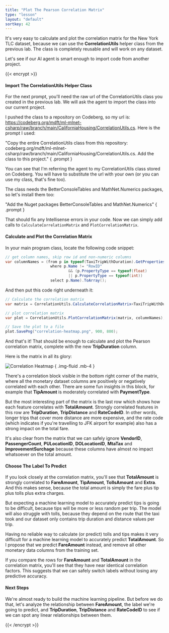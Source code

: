 ```yaml
---
title: "Plot The Pearson Correlation Matrix"
type: "lesson"
layout: "default"
sortkey: 42
---
```


It's very easy to calculate and plot the correlation matrix for the New York TLC dataset, because we can use the **CorrelationUtils** helper class from the previous lab. The class is completely reusable and will work on any dataset.

Let's see if our AI agent is smart enough to import code from another project.

{{< encrypt >}}

#### Import The CorrelationUtils Helper Class

For the next prompt, you'll need the raw url of the CorrelationUtils class you created in the previous lab. We will ask the agent to import the class into our current project.

I pushed the class to a repository on Codeberg, so my url is: https://codeberg.org/mdft/ml-mlnet-csharp/raw/branch/main/CaliforniaHousing/CorrelationUtils.cs. Here is the prompt I used:

"Copy the entire CorrelationUtils class from this repository: codeberg.org/mdft/ml-mlnet-csharp/raw/branch/main/CaliforniaHousing/CorrelationUtils.cs. Add the class to this project."
{ .prompt }

You can see that I'm referring the agent to my CorrelationUtils class stored on Codeberg. You will have to substitute the url with your own (or you can use my class, that's fine too).

The class needs the BetterConsoleTables and MathNet.Numerics packages, so let's install them too:

"Add the Nuget packages BetterConsoleTables and MathNet.Numerics"
{ .prompt }

That should fix any Intellisense errors in your code. Now we can simply add calls to `CalculateCorrelationMatrix` and `PlotCorrelationMatrix`. 

#### Calculate and Plot the Correlation Matrix

In your main program class, locate the following code snippet:

```csharp
// get column names, skip row id and non-numeric columns
var columnNames = (from p in typeof(TaxiTripWithDuration).GetProperties()
                    where p.Name != "RowID"
                            && (p.PropertyType == typeof(float)
                            || p.PropertyType == typeof(int))
                    select p.Name).ToArray();
```

And then put this code right underneath it:

```csharp
// Calculate the correlation matrix
var matrix = CorrelationUtils.CalculateCorrelationMatrix<TaxiTripWithDuration>(taxiTrips, columnNames);

// plot correlation matrix
var plot = CorrelationUtils.PlotCorrelationMatrix(matrix, columnNames);

// Save the plot to a file
plot.SavePng("correlation-heatmap.png", 900, 800);
```

And that's it! That should be enough to calculate and plot the Pearson correlation matrix, complete with the new **TripDuration** column.

Here is the matrix in all its glory:

![Correlation Heatmap](../img/correlation-heatmap.png)
{ .img-fluid .mb-4 }

There's a correlation block visible in the bottom right corner of the matrix, where all the monetary dataset columns are positively or negatively correlated with each other. There are some fun insights in this block, for example that **TipAmount** is moderately correlated with **PaymentType**. 

But the most interesting part of the matrix is the last row which shows how each feature correlates with **TotalAmount**. Strongly correlated features in this row are **TripDuration**, **TripDistance** and **RateCodeID**. In other words, longer trips that cover more distance are more expensive, and the rate code (which indicates if you're travelling to JFK airport for example) also has a strong impact on the total fare. 

It's also clear from the matrix that we can safely ignore **VendorID**, **PassengerCount**, **PULocationID**, **DOLocationID**, **MtaTax** and **ImprovementSurchage** because these columns have almost no impact whatsoever on the total amount. 

#### Choose The Label To Predict

If you look closely at the correlation matrix, you'll see that **TotalAmount** is strongly correlated to **FareAmount**, **TipAmount**, **TollsAmount** and **Extra**. And this makes sense, because the total amount is simply the fare plus tip plus tolls plus extra charges. 

But expecting a machine learning model to accurately predict tips is going to be difficult, because tips will be more or less random per trip. The model will also struggle with tolls, because they depend on the route that the taxi took and our dataset only contains trip duration and distance values per trip. 

Having no reliable way to calculate (or predict) tolls and tips makes it very difficult for a machine learning model to accurately predict **TotalAmount**. So I propose that we predict **FareAmount** instead, and remove all other monetary data columns from the training set.

If you compare the rows for **FareAmount** and **TotalAmount** in the correlation matrix, you'll see that they have near identical correlation factors. This suggests that we can safely switch labels without losing any predictive accuracy. 

#### Next Steps

We're almost ready to build the machine learning pipeline. But before we do that, let's analyze the relationship between **FareAmount**, the label we're going to predict, and **TripDuration**, **TripDistance** and **RateCodeID** to see if we can spot any linear relationships between them. 

{{< /encrypt >}}
